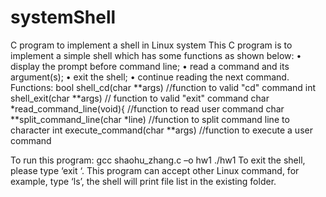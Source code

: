 # systemShell
C program to implement a shell in Linux system
This C program is to implement a simple shell which has some functions as shown below:
•	display the prompt <Zhang> before command line;
•	read a command and its argument(s);
•	exit the shell;
•	continue reading the next command. 
Functions:
bool shell_cd(char **args)                            //function to valid "cd" command
int shell_exit(char **args)                           // function to valid "exit" command
char *read_command_line(void){             //function to read user command
char **split_command_line(char *line)    //function to split command line to character
int execute_command(char **args)          //function to execute a user command

To run this program:
gcc shaohu_zhang.c –o hw1
./hw1
To exit the shell, please type ‘exit ‘.
This program can accept other Linux command, for example, type ‘ls’, the shell will  print file list in the existing folder.

